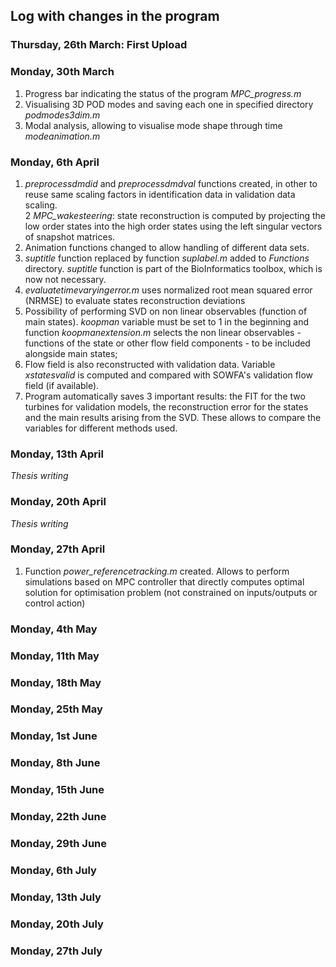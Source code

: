 ## Log with changes in the program 

### Thursday, 26th March: First Upload

### Monday, 30th March 
1. Progress bar indicating the status of the program *MPC_progress.m*
2. Visualising 3D POD modes and saving each one in specified directory *podmodes3dim.m*
3. Modal analysis, allowing to visualise mode shape through time *modeanimation.m*

### Monday, 6th April
1. *preprocessdmdid* and *preprocessdmdval* functions created, in other to reuse same scaling factors in identification data in validation data scaling.  
2 *MPC_wakesteering*: state reconstruction is computed by projecting the low order states into the high order states using the left singular vectors of snapshot matrices.
3. Animation functions changed to allow handling of different data sets.  
4. *suptitle* function replaced by function *suplabel.m* added to *Functions* directory. *suptitle* function is part of the BioInformatics toolbox, which is now not necessary.
5. *evaluatetimevaryingerror.m* uses normalized root mean squared error (NRMSE) to evaluate states reconstruction deviations
6. Possibility of performing SVD on non linear observables (function of main states). *koopman* variable must be set to 1 in the beginning and function *koopmanextension.m* selects the non linear observables - functions of the state or other flow field components - to be included alongside main states;
7. Flow field is also reconstructed with validation data. Variable *xstatesvalid* is computed and compared with SOWFA's validation flow field (if available).
8. Program automatically saves 3 important results: the FIT for the two turbines for validation models, the reconstruction error for the states and the main results arising from the SVD. These allows to compare the variables for different methods used.

### Monday, 13th April
*Thesis writing*

### Monday, 20th April
*Thesis writing*

### Monday, 27th April
1. Function *power_referencetracking.m* created. Allows to perform simulations based on MPC controller that directly computes optimal solution for optimisation problem (not constrained on inputs/outputs or control action)

### Monday, 4th May

### Monday, 11th May

### Monday, 18th May

### Monday, 25th May

### Monday, 1st June

### Monday, 8th June

### Monday, 15th June

### Monday, 22th June

### Monday, 29th June

### Monday, 6th July

### Monday, 13th July

### Monday, 20th July

### Monday, 27th July